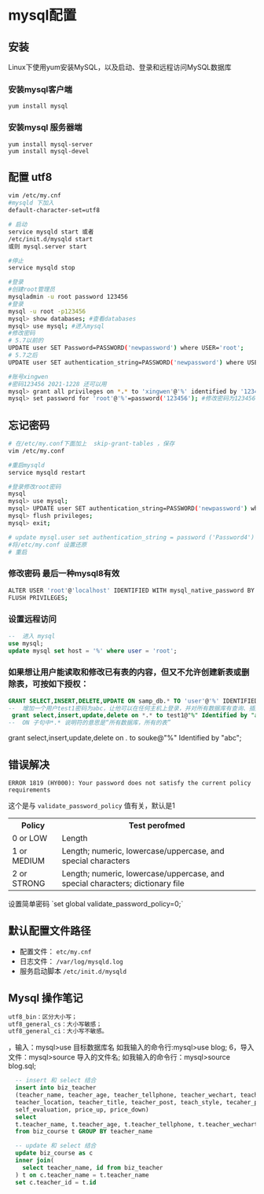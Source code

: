 # mysql配置
## 安装
Linux下使用yum安装MySQL，以及启动、登录和远程访问MySQL数据库

### 安装mysql客户端

`yum install mysql`

### 安装mysql 服务器端

`yum install mysql-server`  
`yum install mysql-devel`

## 配置 utf8

```bash
vim /etc/my.cnf
#mysqld 下加入
default-character-set=utf8
```
```bash
# 启动
service mysqld start 或者
/etc/init.d/mysqld start
或则 mysql.server start

#停止
service mysqld stop

#登录
#创建root管理员
mysqladmin -u root password 123456
#登录
mysql -u root -p123456
mysql> show databases; #查看databases
mysql> use mysql; #进入mysql
#修改密码
# 5.7以前的 
UPDATE user SET Password=PASSWORD('newpassword') where USER='root'; 
# 5.7之后
UPDATE user SET authentication_string=PASSWORD('newpassword') where USER='root';

#账号xingwen
#密码123456 2021-1228 还可以用
mysql> grant all privileges on *.* to 'xingwen'@'%' identified by '123456' with grant option; #添加用户允许远程连接
mysql> set password for 'root'@'%'=password('123456'); #修改密码为123456
```

## 忘记密码
```bash
# 在/etc/my.conf下面加上  skip-grant-tables ，保存
vim /etc/my.conf

#重启mysqld
service mysqld restart

#登录修改root密码
mysql
mysql> use mysql;
mysql> UPDATE user SET authentication_string=PASSWORD('newpassword') where USER='root';
mysql> flush privileges;
mysql> exit;

# update mysql.user set authentication_string = password ('Password4') where user = 'testuser' and host = '%';
#将/etc/my.conf 设置还原
# 重启

```
### 修改密码 最后一种mysql8有效
```bash
ALTER USER 'root'@'localhost' IDENTIFIED WITH mysql_native_password BY 'password';
FLUSH PRIVILEGES;
```

### 设置远程访问
```sql
--  进入 mysql
use mysql;
update mysql set host = '%' where user = 'root';
```


### 如果想让用户能读取和修改已有表的内容，但又不允许创建新表或删除表，可按如下授权：
```sql
GRANT SELECT,INSERT,DELETE,UPDATE ON samp_db.* TO 'user'@'%' IDENTIFIEDBY "pass"
--  增加一个用户test1密码为abc，让他可以在任何主机上登录，并对所有数据库有查询、插入、修改、删除的权限。
 grant select,insert,update,delete on *.* to test1@"%" Identified by "abc";
--  ON 子句中*.* 说明符的意思是“所有数据库，所有的表”
```
grant select,insert,update,delete on *.* to souke@"%" Identified by "abc";

## 错误解决
```
ERROR 1819 (HY000): Your password does not satisfy the current policy requirements
```
这个是与 `validate_password_policy` 值有关，默认是1
<table style="width: 100%">
	<tr><th>Policy</th><th>Test perofmed</td></tr>
	<tr><td>0 or LOW</td><td>Length</td></tr>
	<tr><td>1 or MEDIUM</td><td>Length; numeric, lowercase/uppercase, and special characters</td></tr>
	<tr><td> 2 or STRONG</td><td>Length; numeric, lowercase/uppercase, and special characters; dictionary file</td></tr>
</table>
设置简单密码 `set global validate_password_policy=0;`


## 默认配置文件路径

- 配置文件： `etc/my.cnf` 
- 日志文件： `/var/log/mysqld.log`
- 服务启动脚本 `/etc/init.d/mysqld`

## Mysql 操作笔记

``` bash
utf8_bin：区分大小写；
utf8_general_cs：大小写敏感；
utf8_general_ci：大小写不敏感。
```

，输入：mysql>use 目标数据库名 
如我输入的命令行:mysql>use blog; 
6，导入文件：mysql>source 导入的文件名; 
如我输入的命令行：mysql>source blog.sql;

```sql
  -- insert 和 select 结合
  insert into biz_teacher 
  (teacher_name, teacher_age, teacher_tellphone, teacher_wechart, teacher_email, teacher_company, 
  teacher_location, teacher_title, teacher_post, teach_style, tecaher_phone, teacher_live_img, 
  self_evaluation, price_up, price_down)
  select
  t.teacher_name, t.teacher_age, t.teacher_tellphone, t.teacher_wechart, t.teacher_email, t.teacher_company, t.teacher_location, t.teacher_title, t.teacher_post, t.teach_style, t.tecaher_phone, t.teacher_live_img, t.self_evaluation, t.price_up, t.price_down
  from biz_course t GROUP BY teacher_name

  -- update 和 select 结合
  update biz_course as c
  inner join(
    select teacher_name, id from biz_teacher
  ) t on c.teacher_name = t.teacher_name 
  set c.teacher_id = t.id
```

